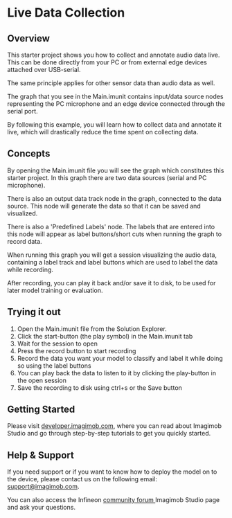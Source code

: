 # Live Data Collection

## Overview

This starter project shows you how to collect and annotate audio data live. This can be done directly from your PC or from external edge devices attached over USB-serial. 

The same principle applies for other sensor data than audio data as well.

The graph that you see in the Main.imunit contains input/data source nodes representing the PC microphone and an edge device connected through the serial port.

By following this example, you will learn how to collect data and annotate it live, which will drastically reduce the time spent on collecting data.

## Concepts 

By opening the Main.imunit file you will see the graph which constitutes this starter project.
In this graph there are two data sources (serial and PC microphone).

There is also an output data track node in the graph, connected to the data source. This node will generate the data so that it can be saved and visualized.

There is also a 'Predefined Labels' node. The labels that are entered into this node will appear as label buttons/short cuts when running the graph to record data.

When running this graph you will get a session visualizing the audio data, containing a label track and label buttons which are used to label the data while recording.

After recording, you can play it back and/or save it to disk, to be used for later model training or evaluation.

## Trying it out

1. Open the Main.imunit file from the Solution Explorer.
2. Click the start-button (the play symbol) in the Main.imunit tab
3. Wait for the session to open 
4. Press the record button to start recording
5. Record the data you want your model to classify and label it while doing so using the label buttons 
6. You can play back the data to listen to it by clicking the play-button in the open session
7. Save the recording to disk using ctrl+s or the Save button

## Getting Started

Please visit [developer.imagimob.com](https://developer.imagimob.com), where you can read about Imagimob Studio and go through step-by-step tutorials to get you quickly started.

## Help & Support

If you need support or if you want to know how to deploy the model on to the device, please contact us on the following email: [support@imagimob.com](mailto:support@imagimob.com).

You can also access the Infineon [community forum ](https://community.infineon.com/t5/Imagimob/bd-p/Imagimob/page/1) Imagimob Studio page and ask your questions.

